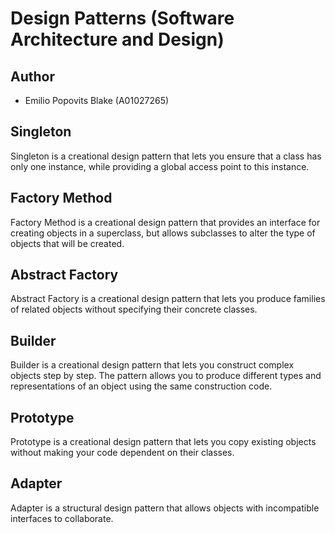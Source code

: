 # Design Patterns (Software Architecture and Design)

## Author
* Emilio Popovits Blake (A01027265)

## Singleton
Singleton is a creational design pattern that lets you ensure that a class has only one instance, while providing a global access point to this instance.

## Factory Method
Factory Method is a creational design pattern that provides an interface for creating objects in a superclass, but allows subclasses to alter the type of objects that will be created.

## Abstract Factory
Abstract Factory is a creational design pattern that lets you produce families of related objects without specifying their concrete classes.

## Builder
Builder is a creational design pattern that lets you construct complex objects step by step. The pattern allows you to produce different types and representations of an object using the same construction code.

## Prototype
Prototype is a creational design pattern that lets you copy existing objects without making your code dependent on their classes.

## Adapter
Adapter is a structural design pattern that allows objects with incompatible interfaces to collaborate.